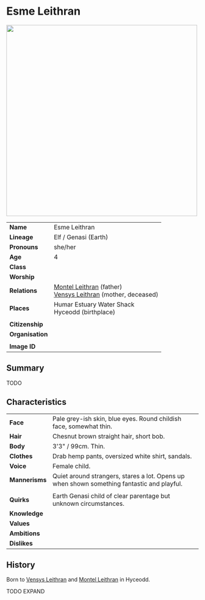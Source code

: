 # Esme Leithran

<img src="https://raw.githubusercontent.com/jesskelsall/astarus-images/main/characters/portraits/imageid.png" height="500" />

|||
| --- | --- |
| **Name** | Esme Leithran | character.3
| **Lineage** | Elf / Genasi (Earth) |
| **Pronouns** | she/her |
| **Age** | 4 |
| **Class** | |
| **Worship** | |
| **Relations** | [Montel Leithran](montel-leithran.md) (father)<br>[Vensys Leithran](vensys-leithran.md) (mother, deceased) |
| **Places** | Humar Estuary Water Shack<br>Hyceodd (birthplace) |
|||
| **Citizenship** | |
| **Organisation** | |
|||
| **Image ID** | |

## Summary

TODO

## Characteristics

| | |
| --- | --- |
| **Face** | Pale grey-ish skin, blue eyes. Round childish face, somewhat thin. | characteristics.2
| **Hair** | Chesnut brown straight hair, short bob. |
| **Body** | 3'3" / 99cm. Thin. |
| **Clothes** | Drab hemp pants, oversized white shirt, sandals. |
| **Voice** | Female child. |
| **Mannerisms** | Quiet around strangers, stares a lot. Opens up when shown something fantastic and playful. |
| | |
| **Quirks** | Earth Genasi child of clear parentage but unknown circumstances. |
| **Knowledge** | |
| **Values** | |
| **Ambitions** | |
| **Dislikes** | |

## History

Born to [Vensys Leithran](vensys-leithran.md) and [Montel Leithran](montel-leithran.md) in Hyceodd.

TODO EXPAND
